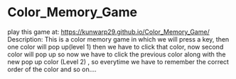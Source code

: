 # Color_Memory_Game
play this game at: https://kunwarp29.github.io/Color_Memory_Game/
Description: This is a color memory game in which we will press a key, then one color will pop up(level 1) then we have to click that color, now second color will pop up so now we have to click the previous color along with the new pop up color (Level 2) , so everytime we have to remember the correct order of the color and so on....
